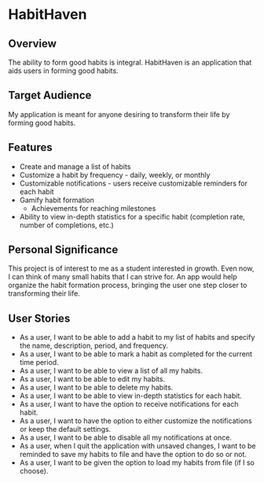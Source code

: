 # HabitHaven 

## Overview

The ability to form good habits is integral. HabitHaven is an application that 
aids users in forming good habits.  

## Target Audience

My application is meant for anyone desiring to transform their life by forming good
habits.

## Features
- Create and manage a list of habits
- Customize a habit by frequency - daily, weekly, or monthly
- Customizable notifications - users receive customizable reminders for each habit
- Gamify habit formation
  - Achievements for reaching milestones
- Ability to view in-depth statistics for a specific habit (completion rate, number of 
completions, etc.)
## Personal Significance
 This project is of interest to me as a student interested in growth. Even now, I can 
 think of many small habits that I can strive for. An app would help organize the 
 habit formation process, bringing the user one step closer to transforming their
 life.
 ## User Stories 
- As a user, I want to be able to add a habit to my list of habits and specify the
name, description, period, and frequency. 
- As a user, I want to be able to mark a habit as completed for the current time period.
- As a user, I want to be able to view a list of all my habits.
- As a user, I want to be able to edit my habits.
- As a user, I want to be able to delete my habits.
- As a user, I want to be able to view in-depth statistics for each habit.
- As a user, I want to have the option to receive notifications for each habit.
- As a user, I want to have the option to either customize the notifications or keep the default settings.
- As a user, I want to be able to disable all my notifications at once.
- As a user, when I quit the application with unsaved changes, I want to be reminded to save my habits to file and have the option to do so or not.
- As a user, I want to be given the option to load my habits from file (if I so choose).